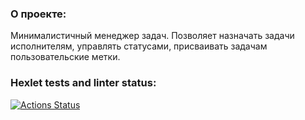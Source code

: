 ### О проекте:
Минималистичный менеджер задач. Позволяет назначать задачи исполнителям, управлять статусами, присваивать задачам пользовательские метки.
### Hexlet tests and linter status:
[![Actions Status](https://github.com/MarinaIlina893/python-project-lvl4/workflows/hexlet-check/badge.svg)](https://github.com/MarinaIlina893/python-project-lvl4/actions)
